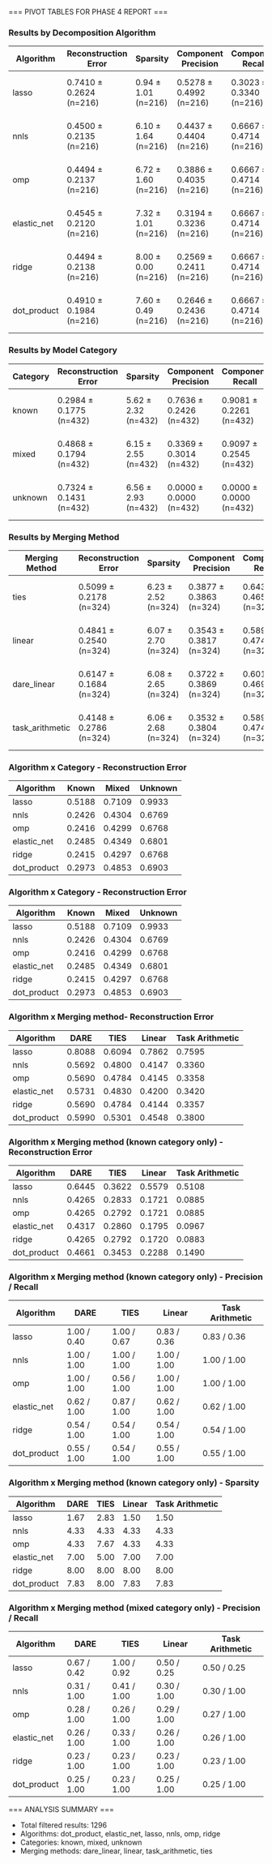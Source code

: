 === PIVOT TABLES FOR PHASE 4 REPORT ===


### Results by Decomposition Algorithm

| Algorithm | Reconstruction Error | Sparsity | Component Precision | Component Recall | Perfect Match |
|---|---|---|---|---|---|
| lasso | 0.7410 ± 0.2624 (n=216) | 0.94 ± 1.01 (n=216) | 0.5278 ± 0.4992 (n=216) | 0.3023 ± 0.3340 (n=216) | 0.4167 ± 0.4930 (n=216) |
| nnls | 0.4500 ± 0.2135 (n=216) | 6.10 ± 1.64 (n=216) | 0.4437 ± 0.4404 (n=216) | 0.6667 ± 0.4714 (n=216) | 0.3472 ± 0.4761 (n=216) |
| omp | 0.4494 ± 0.2137 (n=216) | 6.72 ± 1.60 (n=216) | 0.3886 ± 0.4035 (n=216) | 0.6667 ± 0.4714 (n=216) | 0.2500 ± 0.4330 (n=216) |
| elastic_net | 0.4545 ± 0.2120 (n=216) | 7.32 ± 1.01 (n=216) | 0.3194 ± 0.3236 (n=216) | 0.6667 ± 0.4714 (n=216) | 0.0556 ± 0.2291 (n=216) |
| ridge | 0.4494 ± 0.2138 (n=216) | 8.00 ± 0.00 (n=216) | 0.2569 ± 0.2411 (n=216) | 0.6667 ± 0.4714 (n=216) | 0.0000 ± 0.0000 (n=216) |
| dot_product | 0.4910 ± 0.1984 (n=216) | 7.60 ± 0.49 (n=216) | 0.2646 ± 0.2436 (n=216) | 0.6667 ± 0.4714 (n=216) | 0.0000 ± 0.0000 (n=216) |


### Results by Model Category

| Category | Reconstruction Error | Sparsity | Component Precision | Component Recall | Perfect Match |
|---|---|---|---|---|---|
| known | 0.2984 ± 0.1775 (n=432) | 5.62 ± 2.32 (n=432) | 0.7636 ± 0.2426 (n=432) | 0.9081 ± 0.2261 (n=432) | 0.3194 ± 0.4663 (n=432) |
| mixed | 0.4868 ± 0.1794 (n=432) | 6.15 ± 2.55 (n=432) | 0.3369 ± 0.3014 (n=432) | 0.9097 ± 0.2545 (n=432) | 0.0556 ± 0.2291 (n=432) |
| unknown | 0.7324 ± 0.1431 (n=432) | 6.56 ± 2.93 (n=432) | 0.0000 ± 0.0000 (n=432) | 0.0000 ± 0.0000 (n=432) | 0.1597 ± 0.3663 (n=432) |


### Results by Merging Method

| Merging Method | Reconstruction Error | Sparsity | Component Precision | Component Recall | Perfect Match |
|---|---|---|---|---|---|
| ties | 0.5099 ± 0.2178 (n=324) | 6.23 ± 2.52 (n=324) | 0.3877 ± 0.3863 (n=324) | 0.6437 ± 0.4654 (n=324) | 0.2037 ± 0.4028 (n=324) |
| linear | 0.4841 ± 0.2540 (n=324) | 6.07 ± 2.70 (n=324) | 0.3543 ± 0.3817 (n=324) | 0.5895 ± 0.4741 (n=324) | 0.1667 ± 0.3727 (n=324) |
| dare_linear | 0.6147 ± 0.1684 (n=324) | 6.08 ± 2.65 (n=324) | 0.3722 ± 0.3869 (n=324) | 0.6011 ± 0.4699 (n=324) | 0.1759 ± 0.3808 (n=324) |
| task_arithmetic | 0.4148 ± 0.2786 (n=324) | 6.06 ± 2.68 (n=324) | 0.3532 ± 0.3804 (n=324) | 0.5895 ± 0.4741 (n=324) | 0.1667 ± 0.3727 (n=324) |


### Algorithm x Category - Reconstruction Error
| Algorithm | Known | Mixed | Unknown |
|---|---|---|---|
| lasso | 0.5188 | 0.7109 | 0.9933 |
| nnls | 0.2426 | 0.4304 | 0.6769 |
| omp | 0.2416 | 0.4299 | 0.6768 |
| elastic_net | 0.2485 | 0.4349 | 0.6801 |
| ridge | 0.2415 | 0.4297 | 0.6768 |
| dot_product | 0.2973 | 0.4853 | 0.6903 |

### Algorithm x Category - Reconstruction Error
| Algorithm | Known | Mixed | Unknown |
|---|---|---|---|
| lasso | 0.5188 | 0.7109 | 0.9933 |
| nnls | 0.2426 | 0.4304 | 0.6769 |
| omp | 0.2416 | 0.4299 | 0.6768 |
| elastic_net | 0.2485 | 0.4349 | 0.6801 |
| ridge | 0.2415 | 0.4297 | 0.6768 |
| dot_product | 0.2973 | 0.4853 | 0.6903 |

### Algorithm x Merging method- Reconstruction Error
| Algorithm | DARE | TIES | Linear | Task Arithmetic |
|---|---|---|---|---|
| lasso | 0.8088 | 0.6094 | 0.7862 | 0.7595 |
| nnls | 0.5692 | 0.4800 | 0.4147 | 0.3360 |
| omp | 0.5690 | 0.4784 | 0.4145 | 0.3358 |
| elastic_net | 0.5731 | 0.4830 | 0.4200 | 0.3420 |
| ridge | 0.5690 | 0.4784 | 0.4144 | 0.3357 |
| dot_product | 0.5990 | 0.5301 | 0.4548 | 0.3800 |

### Algorithm x Merging method (known category only) - Reconstruction Error
| Algorithm | DARE | TIES | Linear | Task Arithmetic |
|---|---|---|---|---|
| lasso | 0.6445 | 0.3622 | 0.5579 | 0.5108 |
| nnls | 0.4265 | 0.2833 | 0.1721 | 0.0885 |
| omp | 0.4265 | 0.2792 | 0.1721 | 0.0885 |
| elastic_net | 0.4317 | 0.2860 | 0.1795 | 0.0967 |
| ridge | 0.4265 | 0.2792 | 0.1720 | 0.0883 |
| dot_product | 0.4661 | 0.3453 | 0.2288 | 0.1490 |

### Algorithm x Merging method (known category only) - Precision / Recall
| Algorithm | DARE | TIES | Linear | Task Arithmetic |
|---|---|---|---|---|
| lasso | 1.00 / 0.40 | 1.00 / 0.67 | 0.83 / 0.36 | 0.83 / 0.36 |
| nnls | 1.00 / 1.00 | 1.00 / 1.00 | 1.00 / 1.00 | 1.00 / 1.00 |
| omp | 1.00 / 1.00 | 0.56 / 1.00 | 1.00 / 1.00 | 1.00 / 1.00 |
| elastic_net | 0.62 / 1.00 | 0.87 / 1.00 | 0.62 / 1.00 | 0.62 / 1.00 |
| ridge | 0.54 / 1.00 | 0.54 / 1.00 | 0.54 / 1.00 | 0.54 / 1.00 |
| dot_product | 0.55 / 1.00 | 0.54 / 1.00 | 0.55 / 1.00 | 0.55 / 1.00 |

### Algorithm x Merging method (known category only) - Sparsity
| Algorithm | DARE | TIES | Linear | Task Arithmetic |
|---|---|---|---|---|
| lasso | 1.67 | 2.83 | 1.50 | 1.50 |
| nnls | 4.33 | 4.33 | 4.33 | 4.33 |
| omp | 4.33 | 7.67 | 4.33 | 4.33 |
| elastic_net | 7.00 | 5.00 | 7.00 | 7.00 |
| ridge | 8.00 | 8.00 | 8.00 | 8.00 |
| dot_product | 7.83 | 8.00 | 7.83 | 7.83 |

### Algorithm x Merging method (mixed category only) - Precision / Recall
| Algorithm | DARE | TIES | Linear | Task Arithmetic |
|---|---|---|---|---|
| lasso | 0.67 / 0.42 | 1.00 / 0.92 | 0.50 / 0.25 | 0.50 / 0.25 |
| nnls | 0.31 / 1.00 | 0.41 / 1.00 | 0.30 / 1.00 | 0.30 / 1.00 |
| omp | 0.28 / 1.00 | 0.26 / 1.00 | 0.29 / 1.00 | 0.27 / 1.00 |
| elastic_net | 0.26 / 1.00 | 0.33 / 1.00 | 0.26 / 1.00 | 0.26 / 1.00 |
| ridge | 0.23 / 1.00 | 0.23 / 1.00 | 0.23 / 1.00 | 0.23 / 1.00 |
| dot_product | 0.25 / 1.00 | 0.23 / 1.00 | 0.25 / 1.00 | 0.25 / 1.00 |

=== ANALYSIS SUMMARY ===
- Total filtered results: 1296
- Algorithms: dot_product, elastic_net, lasso, nnls, omp, ridge
- Categories: known, mixed, unknown
- Merging methods: dare_linear, linear, task_arithmetic, ties
